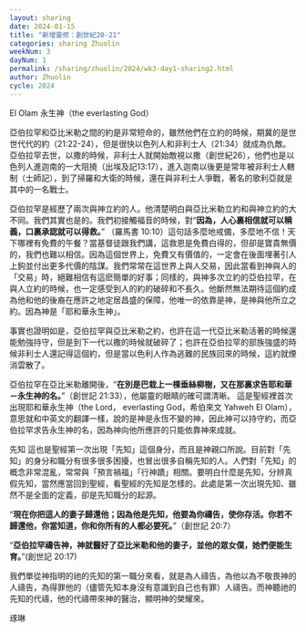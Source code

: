 ```yaml
---
layout: sharing
date: 2024-01-15
title: "新增靈修：創世紀20-21"
categories: sharing Zhuolin
weekNum: 3
dayNum: 1
permalink: /sharing/zhuolin/2024/wk3-day1-sharing2.html
author: Zhuolin
cycle: 2024
---  
```


El Olam 永生神（the everlasting God）

亞伯拉罕和亞比米勒之間的約是非常短命的，雖然他們在立約的時候，期冀的是世世代代的約（21:22-24），但是很快以色列人和非利士人（21:34）就成為仇敵。亞伯拉罕去世，以撒的時候，非利士人就開始敵視以撒（創世紀26），他們也是以色列人進迦南的一大阻撓（出埃及記13:17），進入迦南以後更是常年被非利士人轄制（士師記），到了掃羅和大衛的時候，還在與非利士人爭戰，著名的歌利亞就是其中的一名戰士。

亞伯拉罕是經歷了兩次與神立約的人。他清楚明白與亞比米勒立約和與神立約的大不同。我們其實也是的。我們初接觸福音的時候，對“**因為，人心裏相信就可以稱義，口裏承認就可以得救。**”
‭‭（羅馬書‬ ‭10:10‬）這句話多麼地戒備，多麼地不信！天下哪裡有免費的午餐？當基督徒跟我們講，這救恩是免費白得的，但卻是寶貴無價的，我們也難以相信。因為這個世界上，免費又有價值的，一定會在後面埋著引人上鉤並付出更多代價的陰謀。我們常常在這世界上與人交易，因此當看到神與人的「交易」時，絕難相信有這麽簡單的好事；同樣的，與神多次立約的亞伯拉罕，在與人立約的時候，也一定感受到人的約的破碎和不長久。他斷然無法期待這個約成為他和他的後裔在應許之地定居昌盛的保障，他唯一的依靠是神，是神與他所立之約。因為神是「耶和華永生神」。

事實也證明如是，亞伯拉罕與亞比米勒之約，也許在這一代亞比米勒活著的時候還能勉強持守，但是到下一代以撒的時候就破碎了；也許在亞伯拉罕的部族強盛的時候非利士人還記得這個約，但是當以色利人作為逃難的民族回來的時候，這約就煙消雲散了。

亞伯拉罕在亞比米勒離開後，“**在別是巴栽上一棵垂絲柳樹，又在那裏求告耶和華－永生神的名。**”（創世記‬ ‭21:33），他屬靈的眼睛的確可謂清晰‬。 這是聖經裡首次出現耶和華永生神（the Lord， everlasting God，希伯來文 Yahweh El Olam），意思就和中英文的翻譯一樣，說的是神是永恆不變的神，因此神可以持守約，而亞伯拉罕求告永生神的名，因為神向他所應許的只能依靠神來成就。

先知
這也是聖經第一次出現「先知」這個身分，而且是神親口所說。目前對「先知」的身分和職分有很多很多困擾，也冒出很多自稱先知的人。人們對「先知」的概念非常混亂，常常與「預言禍福」「行神蹟」相關。要明白什麼是先知，分辨真假先知，當然應當回到聖經，看聖經的先知是怎樣的。此處是第一次出現先知、雖然不是全面的定義，卻是先知職分的起源。

“**現在你把這人的妻子歸還他；因為他是先知，他要為你禱告，使你存活。你若不歸還他，你當知道，你和你所有的人都必要死。**”（創世記‬ ‭20:7‬）

“**亞伯拉罕禱告神，神就醫好了亞比米勒和他的妻子，並他的眾女僕，她們便能生育。**”(創世記‬ ‭20:17‬)

我們單從神指明的祂的先知的第一職分來看，就是為人禱告，為他以為不敬畏神的人禱告，為得罪他的（儘管先知本身沒有意識到自己也有罪）人禱告。而神聽祂的先知的代禱，他的代禱帶來神的醫治，顯明神的榮耀來。


琢琳
